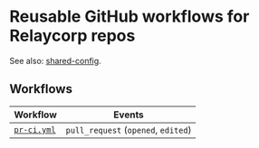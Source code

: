 # Reusable GitHub workflows for Relaycorp repos

See also: [shared-config](https://github.com/relaycorp/shared-config).

## Workflows

| Workflow                                   | Events                              |
|--------------------------------------------|-------------------------------------|
| [`pr-ci.yml`](.github/workflows/pr-ci.yml) | `pull_request` (`opened`, `edited`) |
